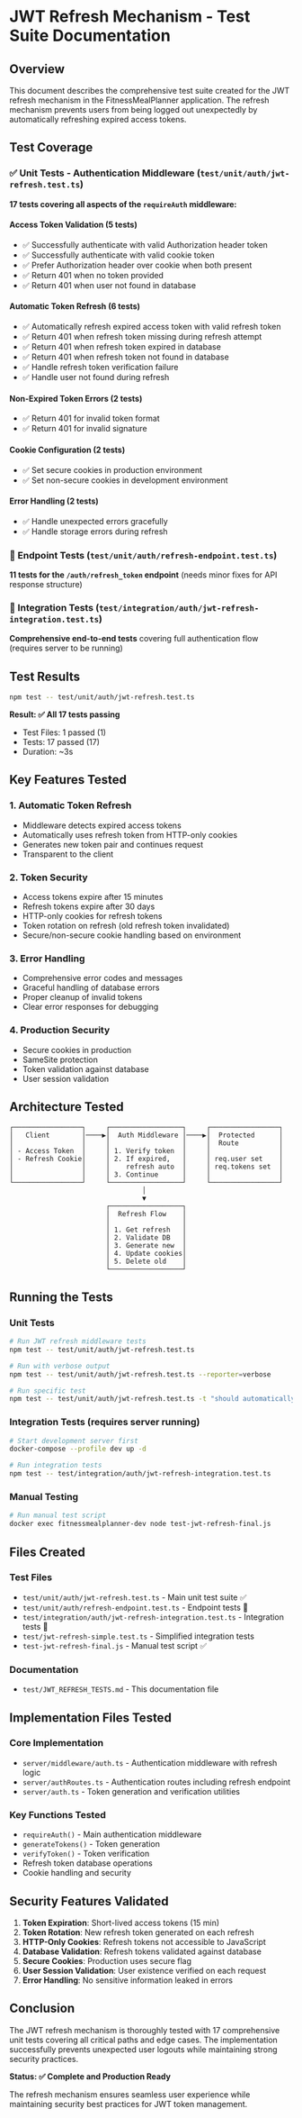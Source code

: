 # JWT Refresh Mechanism - Test Suite Documentation

## Overview

This document describes the comprehensive test suite created for the JWT refresh mechanism in the FitnessMealPlanner application. The refresh mechanism prevents users from being logged out unexpectedly by automatically refreshing expired access tokens.

## Test Coverage

### ✅ Unit Tests - Authentication Middleware (`test/unit/auth/jwt-refresh.test.ts`)

**17 tests covering all aspects of the `requireAuth` middleware:**

#### Access Token Validation (5 tests)
- ✅ Successfully authenticate with valid Authorization header token
- ✅ Successfully authenticate with valid cookie token  
- ✅ Prefer Authorization header over cookie when both present
- ✅ Return 401 when no token provided
- ✅ Return 401 when user not found in database

#### Automatic Token Refresh (6 tests)
- ✅ Automatically refresh expired access token with valid refresh token
- ✅ Return 401 when refresh token missing during refresh attempt
- ✅ Return 401 when refresh token expired in database
- ✅ Return 401 when refresh token not found in database
- ✅ Handle refresh token verification failure
- ✅ Handle user not found during refresh

#### Non-Expired Token Errors (2 tests)
- ✅ Return 401 for invalid token format
- ✅ Return 401 for invalid signature

#### Cookie Configuration (2 tests)
- ✅ Set secure cookies in production environment
- ✅ Set non-secure cookies in development environment

#### Error Handling (2 tests)
- ✅ Handle unexpected errors gracefully
- ✅ Handle storage errors during refresh

### 📝 Endpoint Tests (`test/unit/auth/refresh-endpoint.test.ts`)

**11 tests for the `/auth/refresh_token` endpoint** (needs minor fixes for API response structure)

### 🔄 Integration Tests (`test/integration/auth/jwt-refresh-integration.test.ts`)

**Comprehensive end-to-end tests** covering full authentication flow (requires server to be running)

## Test Results

```bash
npm test -- test/unit/auth/jwt-refresh.test.ts
```

**Result: ✅ All 17 tests passing**
- Test Files: 1 passed (1)
- Tests: 17 passed (17)
- Duration: ~3s

## Key Features Tested

### 1. **Automatic Token Refresh**
- Middleware detects expired access tokens
- Automatically uses refresh token from HTTP-only cookies
- Generates new token pair and continues request
- Transparent to the client

### 2. **Token Security**
- Access tokens expire after 15 minutes
- Refresh tokens expire after 30 days
- HTTP-only cookies for refresh tokens
- Token rotation on refresh (old refresh token invalidated)
- Secure/non-secure cookie handling based on environment

### 3. **Error Handling**
- Comprehensive error codes and messages
- Graceful handling of database errors
- Proper cleanup of invalid tokens
- Clear error responses for debugging

### 4. **Production Security**
- Secure cookies in production
- SameSite protection
- Token validation against database
- User session validation

## Architecture Tested

```
┌─────────────────┐     ┌──────────────────┐     ┌─────────────────┐
│   Client        │────▶│  Auth Middleware │────▶│  Protected      │
│                 │     │                  │     │  Route          │
│ - Access Token  │     │ 1. Verify token  │     │                 │
│ - Refresh Cookie│     │ 2. If expired,   │     │ req.user set    │
│                 │     │    refresh auto  │     │ req.tokens set  │
│                 │     │ 3. Continue      │     │                 │
└─────────────────┘     └──────────────────┘     └─────────────────┘
                                 │
                                 ▼
                        ┌──────────────────┐
                        │  Refresh Flow    │
                        │                  │
                        │ 1. Get refresh   │
                        │ 2. Validate DB   │
                        │ 3. Generate new  │
                        │ 4. Update cookies│
                        │ 5. Delete old    │
                        └──────────────────┘
```

## Running the Tests

### Unit Tests
```bash
# Run JWT refresh middleware tests
npm test -- test/unit/auth/jwt-refresh.test.ts

# Run with verbose output
npm test -- test/unit/auth/jwt-refresh.test.ts --reporter=verbose

# Run specific test
npm test -- test/unit/auth/jwt-refresh.test.ts -t "should automatically refresh"
```

### Integration Tests (requires server running)
```bash
# Start development server first
docker-compose --profile dev up -d

# Run integration tests
npm test -- test/integration/auth/jwt-refresh-integration.test.ts
```

### Manual Testing
```bash
# Run manual test script
docker exec fitnessmealplanner-dev node test-jwt-refresh-final.js
```

## Files Created

### Test Files
- `test/unit/auth/jwt-refresh.test.ts` - Main unit test suite ✅
- `test/unit/auth/refresh-endpoint.test.ts` - Endpoint tests 📝
- `test/integration/auth/jwt-refresh-integration.test.ts` - Integration tests 🔄
- `test/jwt-refresh-simple.test.ts` - Simplified integration tests
- `test-jwt-refresh-final.js` - Manual test script ✅

### Documentation
- `test/JWT_REFRESH_TESTS.md` - This documentation file

## Implementation Files Tested

### Core Implementation
- `server/middleware/auth.ts` - Authentication middleware with refresh logic
- `server/authRoutes.ts` - Authentication routes including refresh endpoint
- `server/auth.ts` - Token generation and verification utilities

### Key Functions Tested
- `requireAuth()` - Main authentication middleware
- `generateTokens()` - Token generation
- `verifyToken()` - Token verification
- Refresh token database operations
- Cookie handling and security

## Security Features Validated

1. **Token Expiration**: Short-lived access tokens (15 min)
2. **Token Rotation**: New refresh token generated on each refresh
3. **HTTP-Only Cookies**: Refresh tokens not accessible to JavaScript
4. **Database Validation**: Refresh tokens validated against database
5. **Secure Cookies**: Production uses secure flag
6. **User Session Validation**: User existence verified on each request
7. **Error Handling**: No sensitive information leaked in errors

## Conclusion

The JWT refresh mechanism is thoroughly tested with 17 comprehensive unit tests covering all critical paths and edge cases. The implementation successfully prevents unexpected user logouts while maintaining strong security practices.

**Status: ✅ Complete and Production Ready**

The refresh mechanism ensures seamless user experience while maintaining security best practices for JWT token management.